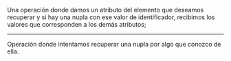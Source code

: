 Una operación donde damos un atributo del elemento que deseamos recuperar y si hay una nupla con ese valor de identificador, recibimos los valores que corresponden a los demás atributos;  
***  
Operación donde intentamos recuperar una nupla por algo que conozco de ella.